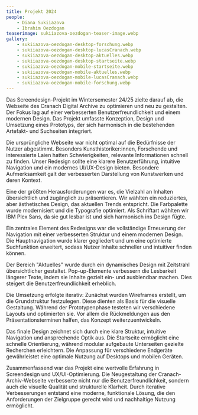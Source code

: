 ```yaml
---
title: Projekt 2024
people:
    - Diana Sukiiazova
    - Ibrahim Oezdogan
teaserimage: sukiiazova-oezdogan-teaser-image.webp
gallery:
    - sukiiazova-oezdogan-desktop-forschung.webp
    - sukiiazova-oezdogan-desktop-lucasCranach.webp
    - sukiiazova-oezdogan-desktop-aktuelles.webp
    - sukiiazova-oezdogan-desktop-startseite.webp
    - sukiiazova-oezdogan-mobile-startseite.webp
    - sukiiazova-oezdogan-mobile-aktuelles.webp
    - sukiiazova-oezdogan-mobile-lucasCranach.webp
    - sukiiazova-oezdogan-mobile-forschung.webp
---
```

Das Screendesign-Projekt im Wintersemester 24/25 zielte darauf ab, die Webseite des Cranach Digital Archive zu optimieren und neu zu gestalten. Der Fokus lag auf einer verbesserten Benutzerfreundlichkeit und einem modernen Design. Das Projekt umfasste Konzeption, Design und Umsetzung eines Prototyps, der sich harmonisch in die bestehenden Artefakt- und Suchseiten integriert.

Die ursprüngliche Webseite war nicht optimal auf die Bedürfnisse der Nutzer abgestimmt. Besonders Kunsthistoriker:innen, Forschende und interessierte Laien hatten Schwierigkeiten, relevante Informationen schnell zu finden. Unser Redesign sollte eine klarere Benutzerführung, intuitive Navigation und ein modernes UI/UX-Design bieten. Besondere Aufmerksamkeit galt der verbesserten Darstellung von Kunstwerken und deren Kontext.

Eine der größten Herausforderungen war es, die Vielzahl an Inhalten übersichtlich und zugänglich zu präsentieren. Wir wählten ein reduziertes, aber ästhetisches Design, das aktuellen Trends entspricht. Die Farbpalette wurde modernisiert und die Typografie optimiert. Als Schriftart wählten wir IBM Plex Sans, da sie gut lesbar ist und sich harmonisch ins Design fügte.

Ein zentrales Element des Redesigns war die vollständige Erneuerung der Navigation mit einer verbesserten Struktur und einem modernen Design. Die Hauptnavigation wurde klarer gegliedert und um eine optimierte Suchfunktion erweitert, sodass Nutzer Inhalte schneller und intuitiver finden können. 

Der Bereich "Aktuelles" wurde durch ein dynamisches Design mit Zeitstrahl übersichtlicher gestaltet. Pop-up-Elemente verbessern die Lesbarkeit längerer Texte, indem sie Inhalte gezielt ein- und ausblendbar machen. Dies steigert die Benutzerfreundlichkeit erheblich.

Die Umsetzung erfolgte iterativ: Zunächst wurden Wireframes erstellt, um die Grundstruktur festzulegen. Diese dienten als Basis für die visuelle Gestaltung. Während der Prototypenphase testeten wir verschiedene Layouts und optimierten sie. Vor allem die Rückmeldungen aus den Präsentationsterminen halfen, das Konzept weiterzuentwickeln.

Das finale Design zeichnet sich durch eine klare Struktur, intuitive Navigation und ansprechende Optik aus. Die Startseite ermöglicht eine schnelle Orientierung, während modular aufgebaute Unterseiten gezielte Recherchen erleichtern. Die Anpassung für verschiedene Endgeräte gewährleistet eine optimale Nutzung auf Desktops und mobilen Geräten.

Zusammenfassend war das Projekt eine wertvolle Erfahrung in Screendesign und UX/UI-Optimierung. Die Neugestaltung der Cranach-Archiv-Webseite verbesserte nicht nur die Benutzerfreundlichkeit, sondern auch die visuelle Qualität und strukturelle Klarheit. Durch iterative Verbesserungen entstand eine moderne, funktionale Lösung, die den Anforderungen der Zielgruppe gerecht wird und nachhaltige Nutzung ermöglicht.
